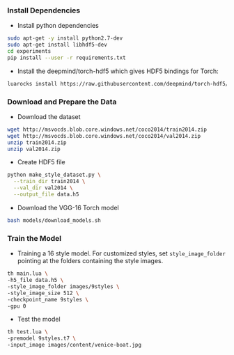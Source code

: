 ### Install Dependencies
- Install python dependencies
```bash
sudo apt-get -y install python2.7-dev
sudo apt-get install libhdf5-dev
cd experiments
pip install --user -r requirements.txt 
```
- Install the deepmind/torch-hdf5 which gives HDF5 bindings for Torch:
```bash
luarocks install https://raw.githubusercontent.com/deepmind/torch-hdf5/master/hdf5-0-0.rockspec
```
### Download and Prepare the Data
- Download the dataset
```bash
wget http://msvocds.blob.core.windows.net/coco2014/train2014.zip
wget http://msvocds.blob.core.windows.net/coco2014/val2014.zip
unzip train2014.zip
unzip val2014.zip
```
- Create HDF5 file
```bash
python make_style_dataset.py \
  --train_dir train2014 \
  --val_dir val2014 \
  --output_file data.h5
  ```
- Download the VGG-16 Torch model
```bash
bash models/download_models.sh 
```

### Train the Model
- Training a 16 style model. For customized styles, set ``style_image_folder`` pointing at the folders containing the style images. 
```bash
th main.lua \
-h5_file data.h5 \
-style_image_folder images/9styles \
-style_image_size 512 \
-checkpoint_name 9styles \
-gpu 0
```
- Test the model
```bash
th test.lua \
-premodel 9styles.t7 \
-input_image images/content/venice-boat.jpg
```
